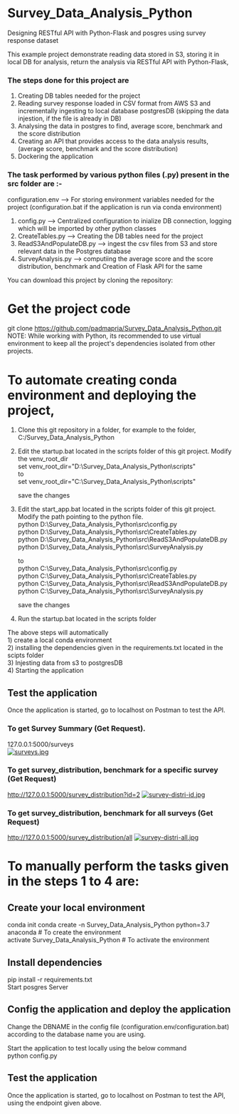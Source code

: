 # Survey_Data_Analysis_Python

Designing RESTful API with Python-Flask and posgres using survey response dataset    

This example project demonstrate reading data stored in S3, storing it in local DB for analysis, return the analysis via RESTful API with Python-Flask,      

### The steps done for this project are
  1) Creating DB tables needed for the project
  2) Reading survey response loaded in CSV format from AWS S3 and incrementally ingesting to local database postgresDB (skipping the data injestion, if the file is already in DB)       
  3) Analysing the data in postgres to find, average score, benchmark and the score distribution    
  4) Creating an API that provides access to the data analysis results, (average score, benchmark and the score distribution)   
  5) Dockering the application    

### The task performed by various python files (.py) present in the src folder are :-    
      
 configuration.env  --> For storing environment variables needed for the project (configuration.bat if the application is run via conda environment)
  1) config.py   --> Centralized configuration to inialize DB connection, logging which will be imported by other python classes     
  2) CreateTables.py  --> Creating the DB tables need for the project
  3) ReadS3AndPopulateDB.py   -->  ingest the csv files from S3 and store relevant data in the Postgres database   
  4) SurveyAnalysis.py  --> computiing the average score and the score distribution, benchmark and Creation of Flask API for the same


 You can download this project by cloning the repository:  
  
# Get the project code
git clone https://github.com/padmapria/Survey_Data_Analysis_Python.git  
NOTE: While working with Python, its recommended to use virtual environment to keep all the project's dependencies isolated from other projects.    

# To automate creating conda environment and deploying the project,
1) Clone this git repository in a folder, for example to the folder,  C:/Survey_Data_Analysis_Python 

2) Edit the startup.bat located in the scripts folder of this git project.
   Modify the venv_root_dir     
     set venv_root_dir="D:\Survey_Data_Analysis_Python\scripts"      
     to     
      set venv_root_dir="C:\Survey_Data_Analysis_Python\scripts"    
      
      save the changes
      
 3) Edit the start_app.bat located in the scripts folder of this git project. Modify the path pointing to the python file.      
      python D:\Survey_Data_Analysis_Python\src\config.py     
      python D:\Survey_Data_Analysis_Python\src\CreateTables.py    
      python D:\Survey_Data_Analysis_Python\src\ReadS3AndPopulateDB.py     
      python D:\Survey_Data_Analysis_Python\src\SurveyAnalysis.py    
      
      to    
      python C:\Survey_Data_Analysis_Python\src\config.py    
      python C:\Survey_Data_Analysis_Python\src\CreateTables.py    
      python C:\Survey_Data_Analysis_Python\src\ReadS3AndPopulateDB.py     
      python C:\Survey_Data_Analysis_Python\src\SurveyAnalysis.py 
      
      save the changes
      
  4) Run the startup.bat located in the scripts folder    
        
  The above steps will automatically   
        1) create a local conda environment    
        2) installing the dependencies given in the requirements.txt located in the scipts folder    
        3) Injesting data from s3 to postgresDB   
        4) Starting the application   
      
## Test the application
Once the application is started, go to localhost on Postman to test the API.

### To get Survey Summary (Get Request).      
127.0.0.1:5000/surveys   
[![surveys.jpg](https://i.postimg.cc/xTBD6kdZ/surveys.jpg)](https://postimg.cc/YhNs9CYN)
     
      
### To get survey_distribution, benchmark for a specific survey (Get Request)
http://127.0.0.1:5000/survey_distribution?id=2
[![survey-distri-id.jpg](https://i.postimg.cc/rmf7xsbQ/survey-distri-id.jpg)](https://postimg.cc/MMjs86zQ)
     
      
### To get survey_distribution, benchmark for all surveys (Get Request)
http://127.0.0.1:5000/survey_distribution/all
[![survey-distri-all.jpg](https://i.postimg.cc/FK5fXsTW/survey-distri-all.jpg)](https://postimg.cc/YvR21kKY)

           
# To manually perform the tasks given in the steps 1 to 4 are: 
## Create your local environment 
conda init
conda create -n Survey_Data_Analysis_Python python=3.7 anaconda     # To create the environment    
activate Survey_Data_Analysis_Python     # To activate the environment    

## Install dependencies    
pip install -r requirements.txt    
Start posgres Server    
    
## Config the application and deploy the application    
Change the DBNAME in the config file (configuration.env/configuration.bat) according to the database name you are using.    

Start the application to test locally using the below command  
python config.py    

## Test the application    
Once the application is started, go to localhost on Postman to test the API, using the endpoint given above.

